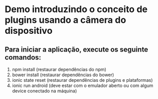 # Demo introduzindo o conceito de plugins usando a câmera do dispositivo

## Para iniciar a aplicação, execute os seguinte comandos:

1. npm install (restaurar dependências do npm)
2. bower install (restaurar dependências do bower)
3. ionic state reset (restaurar dependências de plugins e plataformas)
4. ionic run android (deve estar com o emulador aberto ou com algum device conectado na máquina)

